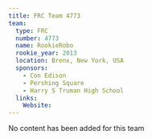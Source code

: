 ```yaml
---
title: FRC Team 4773
team:
  type: FRC
  number: 4773
  name: RookieRobo
  rookie_year: 2013
  location: Bronx, New York, USA
  sponsors:
    - Con Edison
    - Pershing Square
    - Harry S Truman High School
  links:
    Website: 
---
```

No content has been added for this team